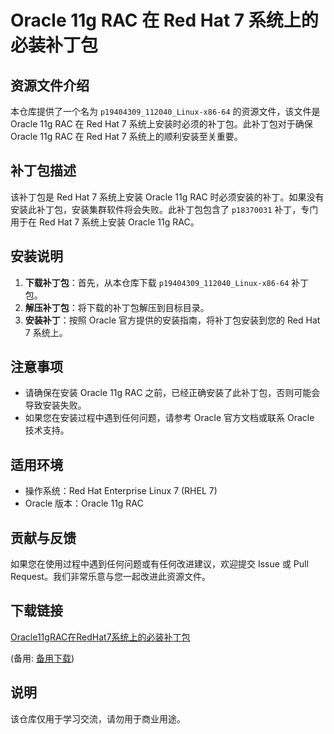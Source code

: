 # Oracle 11g RAC 在 Red Hat 7 系统上的必装补丁包

## 资源文件介绍

本仓库提供了一个名为 `p19404309_112040_Linux-x86-64` 的资源文件，该文件是 Oracle 11g RAC 在 Red Hat 7 系统上安装时必须的补丁包。此补丁包对于确保 Oracle 11g RAC 在 Red Hat 7 系统上的顺利安装至关重要。

## 补丁包描述

该补丁包是 Red Hat 7 系统上安装 Oracle 11g RAC 时必须安装的补丁。如果没有安装此补丁包，安装集群软件将会失败。此补丁包包含了 `p18370031` 补丁，专门用于在 Red Hat 7 系统上安装 Oracle 11g RAC。

## 安装说明

1. **下载补丁包**：首先，从本仓库下载 `p19404309_112040_Linux-x86-64` 补丁包。
2. **解压补丁包**：将下载的补丁包解压到目标目录。
3. **安装补丁**：按照 Oracle 官方提供的安装指南，将补丁包安装到您的 Red Hat 7 系统上。

## 注意事项

- 请确保在安装 Oracle 11g RAC 之前，已经正确安装了此补丁包，否则可能会导致安装失败。
- 如果您在安装过程中遇到任何问题，请参考 Oracle 官方文档或联系 Oracle 技术支持。

## 适用环境

- 操作系统：Red Hat Enterprise Linux 7 (RHEL 7)
- Oracle 版本：Oracle 11g RAC

## 贡献与反馈

如果您在使用过程中遇到任何问题或有任何改进建议，欢迎提交 Issue 或 Pull Request。我们非常乐意与您一起改进此资源文件。

## 下载链接
[Oracle11gRAC在RedHat7系统上的必装补丁包](https://pan.quark.cn/s/262966a678e0) 

(备用: [备用下载](https://pan.baidu.com/s/14cDsy8GtiOkDq4SPoJH3Hw?pwd=1234))

## 说明

该仓库仅用于学习交流，请勿用于商业用途。

